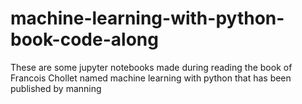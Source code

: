# machine-learning-with-python-book-code-along
These are some jupyter notebooks made during reading the book of Francois Chollet named machine learning with python that has been published by manning
